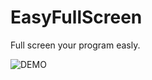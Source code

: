 # EasyFullScreen
Full screen your program easly.

![DEMO](http://1.bp.blogspot.com/-QjqfhizMHX4/UITq9Lr5U_I/AAAAAAAACWo/Wic5ZlF7brM/s1600/fullscreen-0.PNG)
